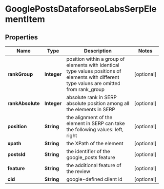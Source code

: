 

# GooglePostsDataforseoLabsSerpElementItem


## Properties

| Name | Type | Description | Notes |
|------------ | ------------- | ------------- | -------------|
|**rankGroup** | **Integer** | position within a group of elements with identical type values positions of elements with different type values are omitted from rank_group |  [optional] |
|**rankAbsolute** | **Integer** | absolute rank in SERP absolute position among all the elements in SERP |  [optional] |
|**position** | **String** | the alignment of the element in SERP can take the following values: left, right |  [optional] |
|**xpath** | **String** | the XPath of the element |  [optional] |
|**postsId** | **String** | the identifier of the google_posts feature |  [optional] |
|**feature** | **String** | the additional feature of the review |  [optional] |
|**cid** | **String** | google-defined client id |  [optional] |



